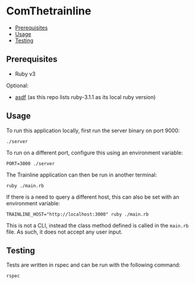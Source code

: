 # ComThetrainline

<!-- vim-markdown-toc GFM -->

* [Prerequisites](#prerequisites)
* [Usage](#usage)
* [Testing](#testing)

<!-- vim-markdown-toc -->

## Prerequisites

* Ruby v3

Optional:

* [asdf](https://asdf-vm.com/) (as this repo lists ruby-3.1.1 as its local ruby
  version)


## Usage

To run this application locally, first run the server binary on port 9000:

    ./server

To run on a different port, configure this using an environment variable:

    PORT=3000 ./server

The Trainline application can then be run in another terminal:

    ruby ./main.rb

If there is a need to query a different host, this can also be set with an
environment variable:

    TRAINLINE_HOST="http://localhost:3000" ruby ./main.rb


This is not a CLI, instead the class method defined is called in the `main.rb`
file. As such, it does not accept any user input.


##  Testing

Tests are written in rspec and can be run with the following command:

    rspec
